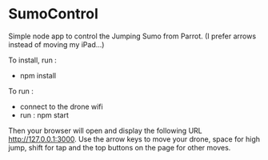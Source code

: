 # SumoControl
Simple node app to control the Jumping Sumo from Parrot.
(I prefer arrows instead of moving my iPad...)

To install, run :
- npm install

To run :
- connect to the drone wifi
- run : npm start

Then your browser will open and display the following URL http://127.0.0.1:3000.
Use the arrow keys to move your drone, space for high jump, shift for tap and the top buttons on the page for other moves.
